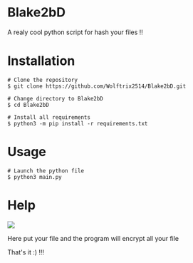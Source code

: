 # Blake2bD
A realy cool python script for hash your files !!


# Installation
``` console
# Clone the repository
$ git clone https://github.com/Wolftrix2514/Blake2bD.git

# Change directory to Blake2bD
$ cd Blake2bD

# Install all requirements
$ python3 -m pip install -r requirements.txt
```

# Usage

``` console
# Launch the python file
$ python3 main.py
```

# Help 
<img src="https://raw.githubusercontent.com/Wolftrix2514/Blake2bD/main/Help/help.png" />
 
 Here put your file and the program will encrypt all your file 
 
 That's it :) !!!
